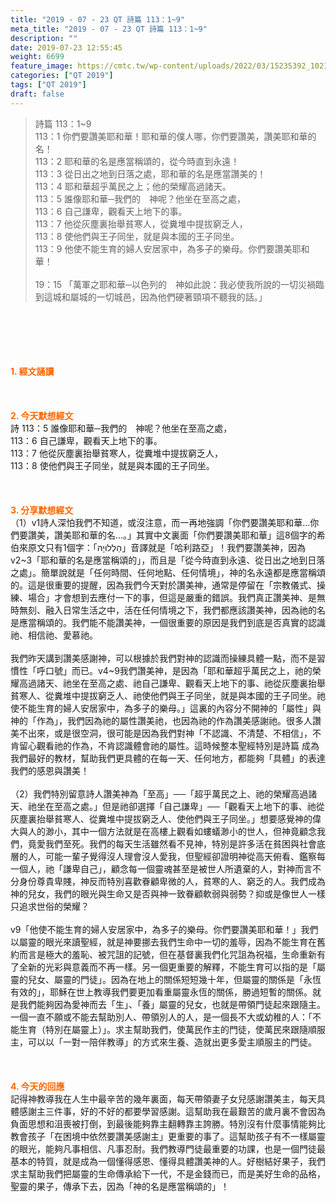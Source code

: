 ```yaml
---
title: "2019 - 07 - 23 QT 詩篇 113：1~9"
meta_title: "2019 - 07 - 23 QT 詩篇 113：1~9"
description: ""
date: 2019-07-23 12:55:45
weight: 6699
feature_image: https://cmtc.tw/wp-content/uploads/2022/03/15235392_10211799862337740_180693556567566654_o-1.webp
categories: ["QT 2019"]
tags: ["QT 2019"]
draft: false
---
```


<blockquote>詩篇 113：1~9<br />
113：1 你們要讚美耶和華！耶和華的僕人哪，你們要讚美，讚美耶和華的名！<br />
113：2 耶和華的名是應當稱頌的，從今時直到永遠！<br />
113：3 從日出之地到日落之處，耶和華的名是應當讚美的！<br />
113：4 耶和華超乎萬民之上；他的榮耀高過諸天。<br />
113：5 誰像耶和華─我們的　神呢？他坐在至高之處，<br />
113：6 自己謙卑，觀看天上地下的事。<br />
113：7 他從灰塵裏抬舉貧寒人，從糞堆中提拔窮乏人，<br />
113：8 使他們與王子同坐，就是與本國的王子同坐。<br />
113：9 他使不能生育的婦人安居家中，為多子的樂母。你們要讚美耶和華！<br />
<br />
19：15 「萬軍之耶和華─以色列的　神如此說：我必使我所說的一切災禍臨到這城和屬城的一切城邑，因為他們硬著頸項不聽我的話。」</blockquote><br />
&nbsp;<br />
<br />
&nbsp;<br />
<br />
<span style="color: #ff6600;"><strong>1. </strong><strong>經文誦讀</strong></span><br />
<br />
<span style="color: #ff6600;"><strong> </strong></span><br />
<br />
<span style="color: #ff6600;"><strong>2. 今天默想</strong><strong>經文<br />
</strong></span>詩 113：5 誰像耶和華─我們的　神呢？他坐在至高之處，<br />
113：6 自己謙卑，觀看天上地下的事。<br />
113：7 他從灰塵裏抬舉貧寒人，從糞堆中提拔窮乏人，<br />
113：8 使他們與王子同坐，就是與本國的王子同坐。<br />
<br />
&nbsp;<br />
<br />
<span style="color: #ff6600;"><strong>3. 分享默想經文<br />
</strong></span>（1）v1詩人深怕我們不知道，或沒注意，而一再地強調「你們要讚美耶和華…你們要讚美，讚美耶和華的名…。」其實中文裏面「你們要讚美耶和華」這8個字的希伯來原文只有1個字：「הַלְלוּיָהּ‎」音譯就是「哈利路亞」！我們要讚美神，因為v2~3「耶和華的名是應當稱頌的」，而且是「從今時直到永遠、從日出之地到日落之處」。簡單說就是「任何時間、任何地點、任何情境」，神的名永遠都是應當稱頌的。這是很重要的提醒，因為我們今天對於讚美神，通常是停留在「宗教儀式、操練、場合」才會想到去應付一下的事，但這是嚴重的錯誤。我們真正讚美神、是無時無刻、融入日常生活之中，活在任何情境之下，我們都應該讚美神，因為祂的名是應當稱頌的。我們能不能讚美神，一個很重要的原因是我們到底是否真實的認識祂、相信祂、愛慕祂。<br />
<br />
我們昨天講到讚美感謝神，可以根據於我們對神的認識而操練具體一點，而不是習慣性「呼口號」而已。v4~9我們讚美神，是因為「耶和華超乎萬民之上，祂的榮耀高過諸天、祂坐在至高之處、祂自己謙卑、觀看天上地下的事、祂從灰塵裏抬舉貧寒人、從糞堆中提拔窮乏人、祂使他們與王子同坐，就是與本國的王子同坐。祂使不能生育的婦人安居家中，為多子的樂母。」這裏的內容分不開神的「屬性」與神的「作為」，我們因為祂的屬性讚美祂，也因為祂的作為讚美感謝祂。很多人讚美不出來，或是很空洞，很可能是因為我們對神「不認識、不清楚、不相信」，不肯留心觀看祂的作為，不肯認識體會祂的屬性。這時候整本聖經特別是詩篇 成為我們最好的教材，幫助我們更具體的在每一天、任何地方，都能夠「具體」的表達我們的感恩與讚美！<br />
<br />
（2）我們特別留意詩人讚美神為「至高」──「超乎萬民之上、祂的榮耀高過諸天、祂坐在至高之處。」但是祂卻選擇「自己謙卑」──「觀看天上地下的事、祂從灰塵裏抬舉貧寒人、從糞堆中提拔窮乏人、使他們與王子同坐。」想要感覺神的偉大與人的渺小，其中一個方法就是在高樓上觀看如螻蟻渺小的世人，但神竟顧念我們，竟愛我們至死。我們的每天生活雖然看不見神，特別是許多活在貧困與社會底層的人，可能一輩子覺得沒人理會沒人愛我，但聖經卻證明神從高天俯看、鑑察每一個人，祂「謙卑自己」，顧念每一個靈魂甚至是被世人所遺棄的人，對神而言不分身份尊貴卑賤，神反而特別喜歡眷顧卑微的人，貧寒的人、窮乏的人。我們成為神的兒女，我們的眼光與生命又是否與神一致眷顧軟弱與弱勢？抑或是像世人一樣只追求世俗的榮耀？<br />
<br />
v9「他使不能生育的婦人安居家中，為多子的樂母。你們要讚美耶和華！」我們以屬靈的眼光來讀聖經，就是神要挪去我們生命中一切的羞辱，因為不能生育在舊約而言是極大的羞恥、被咒詛的記號，但在基督裏我們化咒詛為祝福，生命重新有了全新的光彩與意義而不再一樣。另一個更重要的解釋，不能生育可以指的是「屬靈的兒女、屬靈的門徒」。因為在地上的關係短短幾十年，但屬靈的關係是「永恆有效的」，耶穌在世上教導我們要更加看重屬靈永恆的關係，勝過短暫的關係。就是我們能夠因為愛神而去「生」、「養」屬靈的兒女，也就是帶領門徒起來跟隨主。一個一直不願或不能去幫助別人、帶領別人的人，是一個長不大或幼稚的人：「不能生育（特別在屬靈上）」。求主幫助我們，使萬民作主的門徒，使萬民來跟隨順服主，可以以「一對一陪伴教導」的方式來生養、造就出更多愛主順服主的門徒。<br />
<br />
&nbsp;<br />
<br />
<span style="color: #ff6600;"><strong>4. 今天的回應<br />
</strong></span>記得神教導我在人生中最辛苦的幾年裏面，每天帶領妻子女兒感謝讚美主，每天具體感謝主三件事，好的不好的都要學習感謝。這幫助我在最艱苦的歲月裏不會因為負面思想和沮喪被打倒，到最後能夠靠主翻轉靠主誇勝。特別沒有什麼事情能夠比教會孩子「在困境中依然要讚美感謝主」更重要的事了。這幫助孩子有不一樣屬靈的眼光，能夠凡事相信、凡事忍耐。我們教導門徒最重要的功課，也是一個門徒最基本的特質，就是成為一個懂得感恩、懂得具體讚美神的人。好樹結好果子，我們求主幫助我們把屬靈的生命傳承給下一代，不是金錢而已，而是美好生命的品格，聖靈的果子，傳承下去，因為「神的名是應當稱頌的」！<br />
<br />
&nbsp;
        